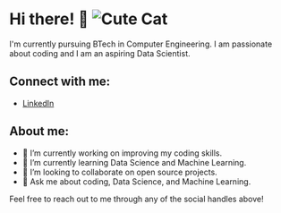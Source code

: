 # Hi there! 👋 ![Cute Cat](https://media.giphy.com/media/JIX9t2j0ZTN9S/giphy-downsized-small.gif)

I'm currently pursuing BTech in Computer Engineering. I am passionate about coding and I am an aspiring Data Scientist.

## Connect with me:

- [LinkedIn](https://www.linkedin.com/in/edwinadsouza26)

## About me:
- 🔭 I’m currently working on improving my coding skills.
- 🌱 I’m currently learning Data Science and Machine Learning.
- 👯 I’m looking to collaborate on open source projects.
- 💬 Ask me about coding, Data Science, and Machine Learning.

Feel free to reach out to me through any of the social handles above!
